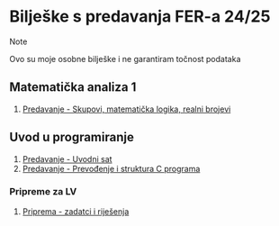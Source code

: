 # Bilješke s predavanja FER-a 24/25
> [!Note]
> Ovo su moje osobne bilješke i ne garantiram točnost podataka


## Matematička analiza 1
1. [Predavanje - Skupovi, matematička logika, realni brojevi](predavanja/matan1--matematicka-analiza/P01-skupovi_matlog_realbr.md)

## Uvod u programiranje
1. [Predavanje - Uvodni sat](predavanja/uup--uvod-u-programiranje/P01-uvodni_sat.md)
1. [Predavanje - Prevođenje i struktura C programa](predavanja/uup--uvod-u-programiranje/P02-prevodenje.md)

### Pripreme za LV
1. [Priprema - zadatci i riješenja](pripreme-za-lv/uup--uvod-u-programiranje/LV01/tekstovi_zadatka.md)
